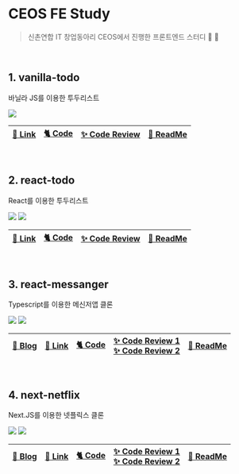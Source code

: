 # CEOS FE Study
> 신촌연합 IT 창업동아리 CEOS에서 진행한 프론트엔드 스터디 💙 📖

<br>

## 1. vanilla-todo
바닐라 JS를 이용한 투두리스트

<img src="https://img.shields.io/badge/Javascript-F7DF1E?style=for-the-badge&logo=javascript&logoColor=black"/>

|[🔗 Link](http://vanilla-todo-16th.vercel.app/)|[🐈 Code](https://github.com/seondal/vanilla-todo-16th)|[✨ Code Review](https://github.com/CEOS-Developers/vanilla-todo-16th/pull/2)|[📜 ReadMe](https://suave-lilac-075.notion.site/vanilla-todo-7f72d5b5261e499cac7569b8dce99629)|
|-|-|-|-|

<br>

## 2. react-todo
React를 이용한 투두리스트

<img src="https://img.shields.io/badge/Javascript-F7DF1E?style=for-the-badge&logo=javascript&logoColor=black"/> <img src="https://img.shields.io/badge/React-61DAFB?style=for-the-badge&logo=React&logoColor=black"/> 

|[🔗 Link](http://react-todo-16th-87m9.vercel.app/)|[🐈 Code](https://github.com/seondal/react-todo-16th)|[✨ Code Review](https://github.com/CEOS-Developers/react-todo-16th/pull/7)|[📜 ReadMe](https://suave-lilac-075.notion.site/react-todo-7afae220dc7c4a80b887744e9f781601)|
|-|-|-|-|

<br>

## 3. react-messanger
Typescript를 이용한 메신저앱 클론

<img src="https://img.shields.io/badge/Typescript-3178C6?style=for-the-badge&logo=Typescript&logoColor=white"/> <img src="https://img.shields.io/badge/React-61DAFB?style=for-the-badge&logo=React&logoColor=black"/> 

|[📝 Blog](https://velog.io/@seondal/React-%EC%99%80-Typescript-%EC%9D%B4%EC%9A%A9%ED%95%98%EC%97%AC-%EC%B9%B4%EC%B9%B4%EC%98%A4%ED%86%A1-%ED%81%B4%EB%A1%A0%EC%BD%94%EB%94%A9)|[🔗 Link](http://react-todo-16th-87m9.vercel.app/)|[🐈 Code](https://github.com/seondal/react-messanger-16th)|[✨ Code Review 1](https://github.com/CEOS-Developers/react-messenger-16th/pull/11)<br>[✨ Code Review 2](https://github.com/CEOS-Developers/react-messenger-16th/pull/20)|[📜 ReadMe](https://suave-lilac-075.notion.site/react-messanger-74ad0471b9784241be887965b75c2c8c)|
|-|-|-|-|-|



<br>

## 4. next-netflix
Next.JS를 이용한 넷플릭스 클론

<img src="https://img.shields.io/badge/Typescript-3178C6?style=for-the-badge&logo=Typescript&logoColor=white"/> <img src="https://img.shields.io/badge/Next-000000?style=for-the-badge&logo=Next.js&logoColor=white"/> 

|[📝 Blog](https://velog.io/@seondal/Next.js-%EB%A1%9C-%EB%84%B7%ED%94%8C%EB%A6%AD%EC%8A%A4-%ED%81%B4%EB%A1%A0%EC%BD%94%EB%94%A9)|[🔗 Link](https://next-netflix-16th-ten.vercel.app)|[🐈 Code](https://github.com/seondal/next-netflix-16th)|[✨ Code Review 1](https://github.com/CEOS-Developers/next-netflix-16th/pull/7)<br>[✨ Code Review 2](https://github.com/CEOS-Developers/next-netflix-16th/pull/14)|[📜 ReadMe](https://suave-lilac-075.notion.site/next-netflix-52371a924d484703a3bab18bd1177d2c)|
|-|-|-|-|-|
